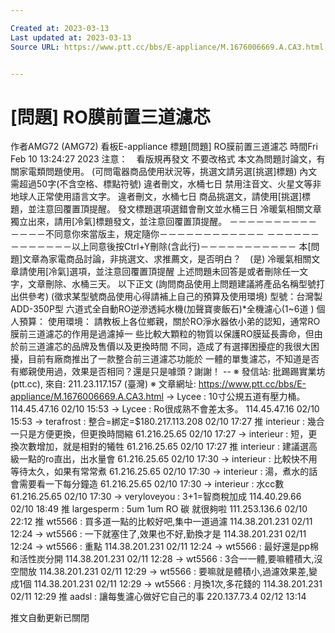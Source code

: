 ```yaml
---

Created at: 2023-03-13
Last updated at: 2023-03-13
Source URL: https://www.ptt.cc/bbs/E-appliance/M.1676006669.A.CA3.html


---
```


# [問題] RO膜前置三道濾芯


作者AMG72 (AMG72)
看板E-appliance
標題\[問題\] RO膜前置三道濾芯
時間Fri Feb 10 13:24:27 2023
注意：　看版規再發文 不要改格式 本文為問題討論文，有關家電類問題使用。 (可問電器商品使用狀況等，挑選文請另選\[挑選\]標題) 內文需超過50字(不含空格、標點符號) 違者刪文，水桶七日 禁用注音文、火星文等非地球人正常使用語言文字。 違者刪文，水桶七日 商品挑選文，請使用\[挑選\]標題，並注意回覆置頂提醒。 發文標題選項選錯會刪文並水桶三日 冷暖氣相關文章獨立出來，請用\[冷氣\]標題發文，並注意回覆置頂提醒。 －－－－－－－－－－－－－－不同意你來當版主，規定隨你－－－－－－－－－－－－ －－－－－－－－－－－－－以上同意後按Ctrl+Y刪除(含此行)－－－－－－－－－－－ 本\[問題\]文章為家電商品討論，非挑選文、求推薦文，是否明白？　(是) 冷暖氣相關文章請使用\[冷氣\]選項，並注意回覆置頂提醒 上述問題未回答是或者刪除任一文字，文章刪除、水桶三天。 以下正文 (詢問商品使用上問題建議將產品名稱型號打出供參考) (徵求某型號商品使用心得請補上自己的預算及使用環境) 型號：台灣製ADD-350P型 六道式全自動RO逆滲透純水機(加聲寶麥飯石)\*全機濾心(1~6道 ) 個人預算： 使用環境： 請教板上各位鄉親，關於RO淨水器依小弟的認知，通常RO膜前三道濾芯的作用是過濾掉一 些比較大顆粒的物質以保護RO膜延長壽命，但由於前三道濾芯的品牌及售價以及更換時間 不同，造成了有選擇困擾症的我很大困擾，目前有廠商推出了一款整合前三道濾芯功能於 一體的單隻濾芯，不知道是否有鄉親使用過，效果是否相同？還是只是噱頭？謝謝！ -- ※ 發信站: 批踢踢實業坊(ptt.cc), 來自: 211.23.117.157 (臺灣) ※ 文章網址: <https://www.ptt.cc/bbs/E-appliance/M.1676006669.A.CA3.html>
→ Lycee : 10寸公規五道有壓力桶。 114.45.47.16 02/10 15:53
→ Lycee : Ro很成熟不會差太多。 114.45.47.16 02/10 15:53
→ terafrost : 整合=綁定=$180.217.113.208 02/10 17:27
推 interieur : 幾合一只是方便更換，但更換時間縮 61.216.25.65 02/10 17:27
→ interieur : 短，更換次數增加，就是相對的犧牲 61.216.25.65 02/10 17:27
推 interieur : 建議選高級一點的ro直出，出水量會 61.216.25.65 02/10 17:30
→ interieur : 比較快不用等待太久，如果有常常煮 61.216.25.65 02/10 17:30
→ interieur : 湯，煮水的話會需要看一下每分鐘造 61.216.25.65 02/10 17:30
→ interieur : 水cc數 61.216.25.65 02/10 17:30
→ veryloveyou : 3+1=智商稅加成 114.40.29.66 02/10 18:49
推 largesperm : 5um 1um RO 碳 就很夠啦 111.253.136.6 02/10 22:12
推 wt5566 : 買多道一點的比較好吧,集中一道過濾 114.38.201.231 02/11 12:24
→ wt5566 : 一下就塞住了,效果也不好,勤換才是 114.38.201.231 02/11 12:24
→ wt5566 : 重點 114.38.201.231 02/11 12:24
→ wt5566 : 最好還是pp棉和活性炭分開 114.38.201.231 02/11 12:28
→ wt5566 : 3合一一體,要嘛體積大,沒空間放 114.38.201.231 02/11 12:29
→ wt5566 : 要嘛就是體積小,過濾效果差,變成1個 114.38.201.231 02/11 12:29
→ wt5566 : 月換1次,多花錢的 114.38.201.231 02/11 12:29
推 aadsl : 讓每隻濾心做好它自己的事 220.137.73.4 02/12 13:14

推文自動更新已關閉

